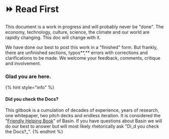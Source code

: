 # ⏩ Read First

This document is a work in progress and will probably never be "done".  The economy, technology, culture, science, the climate and our world are rapidly changing.  This doc will change with it.

We have done our best to post this work in a "finished" form.  But frankly, there are unfinished sections, typos**,** errors with corrections and clarifications to be made.  We welcome your feedback, comments, critique and involvement.

### **Glad you are here.**

{% hint style="info" %}
#### Did you check the Docs?

This gitbook is a cumulation of decades of experience, years of research, one whitepaper, two pitch decks and endless iteration.  It is considered the "[Friendly Helping Book](https://phish.net/faq/helping-friendly-book)" of Basin.  If you have questions about Basin we will do our best to answer but will most likely rhetorically ask "Di_d you check the Docs?_".
{% endhint %}
